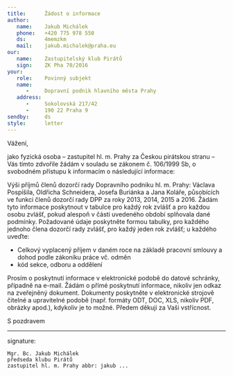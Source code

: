 ```yaml
---
title:      Žádost o informace
author:
   name:    Jakub Michálek
   phone:   +420 775 978 550
   ds:      4memzkm
   mail:    jakub.michalek@praha.eu
our:
   name:    Zastupitelský klub Pirátů
   sign:    ZK Pha 70/2016
your:
   role:    Povinný subjekt
   name:    
      -     Dopravní podnik hlavního města Prahy
   address:
      -     Sokolovská 217/42
      -     190 22 Praha 9
sendby:     ds
style:      letter
---
```


Vážení,

jako fyzická osoba – zastupitel hl. m. Prahy za Českou pirátskou stranu – Vás tímto zdvořile žádám v souladu se zákonem č. 106/1999 Sb, o svobodném přístupu k informacím o následující informace:

Výši příjmů členů dozorčí rady Dopravního podniku hl. m. Prahy: Václava Pospíšila, Oldřicha Schneidera, Josefa Buriánka a Jana Koláře, působících ve funkci členů dozorčí rady DPP za roky 2013, 2014, 2015 a 2016. Žádám tyto informace poskytnout v tabulce pro každý rok zvlášť a pro každou osobu zvlášť, pokud alespoň v části uvedeného období splňovala dané podmínky. Požadované údaje poskytněte formou tabulky, pro každého jednoho člena dozorčí rady zvlášť, pro každý jeden rok zvlášť; u každého uveďte:

* Celkový vyplacený příjem v daném roce na základě pracovní smlouvy a dohod podle zákoníku práce vč. odměn
* kód sekce, odboru a oddělení

Prosím o poskytnutí informace v elektronické podobě do datové schránky, případně na e-mail. Žádám o přímé poskytnutí informace, nikoliv jen odkaz na zveřejněný dokument. Dokumenty poskytněte v elektronické strojově čitelné a upravitelné podobě (např. formáty ODT, DOC, XLS, nikoliv PDF, obrázky apod.), kdykoliv je to možné. Předem děkuji za Vaši vstřícnost.

S pozdravem

---
signature:

    Mgr. Bc. Jakub Michálek
    předseda klubu Pirátů
    zastupitel hl. m. Prahy abbr: jakub ...
